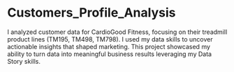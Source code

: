 # Customers_Profile_Analysis
 I analyzed customer data for CardioGood Fitness, focusing on their treadmill product lines (TM195, TM498, TM798). I used my data skills to uncover actionable insights that shaped marketing. This project showcased my ability to turn data into meaningful business results leveraging my Data Story skills.
